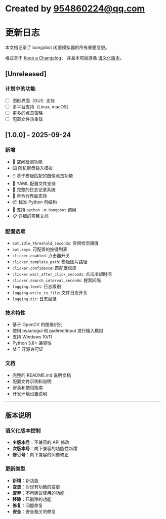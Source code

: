 # Created by 954860224@qq.com
# 更新日志

本文档记录了 bongobot 闲置模拟器的所有重要变更。

格式基于 [Keep a Changelog](https://keepachangelog.com/zh-CN/1.0.0/)，
并且本项目遵循 [语义化版本](https://semver.org/lang/zh-CN/)。

## [Unreleased]

### 计划中的功能
- [ ] 图形界面（GUI）支持
- [ ] 多平台支持（Linux, macOS）
- [ ] 更多的点击策略
- [ ] 配置文件热重载

## [1.0.0] - 2025-09-24

### 新增
- 🎯 空闲检测功能
- ⌨️ 随机键盘输入模拟
- 🖱️ 基于模板匹配的图像点击功能
- 🔧 YAML 配置文件支持
- 📝 完整的日志记录系统
- 🚀 命令行界面支持
- 📦 标准 Python 包结构
- 🔄 支持 `python -m bongobot` 调用
- 📋 详细的项目文档

### 配置选项
- `bot.idle_threshold_seconds`: 空闲检测阈值
- `bot.keys`: 可配置的按键列表
- `clicker.enabled`: 点击器开关
- `clicker.template_path`: 模板图片路径
- `clicker.confidence`: 匹配置信度
- `clicker.wait_after_click_seconds`: 点击冷却时间
- `clicker.search_interval_seconds`: 搜索间隔
- `logging.level`: 日志级别
- `logging.write_to_file`: 文件日志开关
- `logging.dir`: 日志目录

### 技术特性
- 基于 OpenCV 的图像识别
- 使用 pyautogui 和 pydirectinput 进行输入模拟
- 支持 Windows 10/11
- Python 3.8+ 兼容性
- MIT 开源许可证

### 文档
- 完整的 README.md 说明文档
- 配置文件示例和说明
- 安装和使用指南
- 开发环境设置说明

---

## 版本说明

### 语义化版本控制
- **主版本号**：不兼容的 API 修改
- **次版本号**：向下兼容的功能性新增
- **修订号**：向下兼容的问题修正

### 更新类型
- **新增**：新功能
- **变更**：对现有功能的变更
- **废弃**：不再建议使用的功能
- **移除**：已删除的功能
- **修复**：问题修复
- **安全**：安全相关的修复

